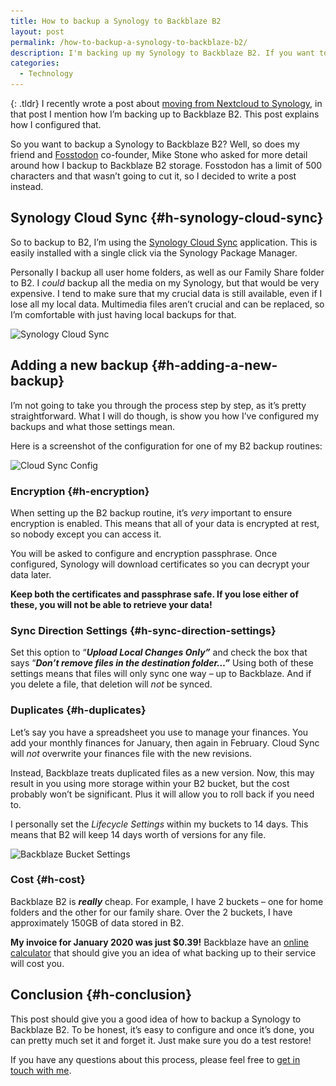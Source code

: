 ```yaml
---
title: How to backup a Synology to Backblaze B2
layout: post
permalink: /how-to-backup-a-synology-to-backblaze-b2/
description: I'm backing up my Synology to Backblaze B2. If you want to know how to backup a Synology to Backblaze B2, this post may help.
categories:
  - Technology
---
```

{: .tldr}
I recently wrote a post about [moving from Nextcloud to Synology](https://kevq.uk/moving-from-nextcloud-to-synology/), in that post I mention how I&#8217;m backing up to Backblaze B2. This post explains how I configured that.

So you want to backup a Synology to Backblaze B2? Well, so does my friend and [Fosstodon](https://fosstodon.org) co-founder, Mike Stone who asked for more detail around how I backup to Backblaze B2 storage. Fosstodon has a limit of 500 characters and that wasn&#8217;t going to cut it, so I decided to write a post instead.

## Synology Cloud Sync {#h-synology-cloud-sync}

So to backup to B2, I&#8217;m using the [Synology Cloud Sync](https://www.synology.com/en-us/dsm/feature/cloud_sync) application. This is easily installed with a single click via the Synology Package Manager.

Personally I backup all user home folders, as well as our Family Share folder to B2. I _could_ backup all the media on my Synology, but that would be very expensive. I tend to make sure that my crucial data is still available, even if I lose all my local data. Multimedia files aren&#8217;t crucial and can be replaced, so I&#8217;m comfortable with just having local backups for that.

<img loading="lazy" width="896" height="524" src="/assets/images/wp-images/2020/03/synology-cloud-sync.jpg" alt="Synology Cloud Sync" class="wp-image-1226" srcset="/assets/images/wp-images/2020/03/synology-cloud-sync.jpg 896w, /assets/images/wp-images/2020/03/synology-cloud-sync-300x175.jpg 300w, /assets/images/wp-images/2020/03/synology-cloud-sync-768x449.jpg 768w" sizes="(max-width: 896px) 100vw, 896px" />  

## Adding a new backup {#h-adding-a-new-backup}

I&#8217;m not going to take you through the process step by step, as it&#8217;s pretty straightforward. What I will do though, is show you how I&#8217;ve configured my backups and what those settings mean.

Here is a screenshot of the configuration for one of my B2 backup routines:

<img loading="lazy" width="897" height="526" src="/assets/images/wp-images/2020/03/synology-cloud-sync-config.jpg" alt="Cloud Sync Config" class="wp-image-1228" srcset="/assets/images/wp-images/2020/03/synology-cloud-sync-config.jpg 897w, /assets/images/wp-images/2020/03/synology-cloud-sync-config-300x176.jpg 300w, /assets/images/wp-images/2020/03/synology-cloud-sync-config-768x450.jpg 768w" sizes="(max-width: 897px) 100vw, 897px" />  

### Encryption {#h-encryption}

When setting up the B2 backup routine, it&#8217;s _very_ important to ensure encryption is enabled. This means that all of your data is encrypted at rest, so nobody except you can access it.

You will be asked to configure and encryption passphrase. Once configured, Synology will download certificates so you can decrypt your data later.

<p class="notice">
  <strong>Keep both the certificates and passphrase safe. If you lose either of these, you will not be able to retrieve your data!</strong>
</p>

### Sync Direction Settings {#h-sync-direction-settings}

Set this option to &#8220;**_Upload Local Changes Only&#8221;_** and check the box that says &#8220;**_Don&#8217;t remove files in the destination folder&#8230;&#8221;_** Using both of these settings means that files will only sync one way &#8211; up to Backblaze. And if you delete a file, that deletion will _not_ be synced.

### Duplicates {#h-duplicates}

Let&#8217;s say you have a spreadsheet you use to manage your finances. You add your monthly finances for January, then again in February. Cloud Sync will _not_ overwrite your finances file with the new revisions.

Instead, Backblaze treats duplicated files as a new version. Now, this may result in you using more storage within your B2 bucket, but the cost probably won&#8217;t be significant. Plus it will allow you to roll back if you need to.

I personally set the _Lifecycle Settings_ within my buckets to 14 days. This means that B2 will keep 14 days worth of versions for any file.

<div class="wp-block-image is-style-twentytwentyone-border">
  <img loading="lazy" width="560" height="444" src="/assets/images/wp-images/2020/03/backblaze-bucket.jpg" alt="Backblaze Bucket Settings" class="wp-image-1235" srcset="/assets/images/wp-images/2020/03/backblaze-bucket.jpg 560w, /assets/images/wp-images/2020/03/backblaze-bucket-300x238.jpg 300w" sizes="(max-width: 560px) 100vw, 560px" />
</div>

### Cost {#h-cost}

Backblaze B2 is _**really**_ cheap. For example, I have 2 buckets &#8211; one for home folders and the other for our family share. Over the 2 buckets, I have approximately 150GB of data stored in B2.

**My invoice for January 2020 was just $0.39!** Backblaze have an [online calculator](https://www.backblaze.com/b2/cloud-storage-pricing.html) that should give you an idea of what backing up to their service will cost you.

## Conclusion {#h-conclusion}

This post should give you a good idea of how to backup a Synology to Backblaze B2. To be honest, it&#8217;s easy to configure and once it&#8217;s done, you can pretty much set it and forget it. Just make sure you do a test restore!

If you have any questions about this process, please feel free to [get in touch with me](https://kevq.uk/contact/).
